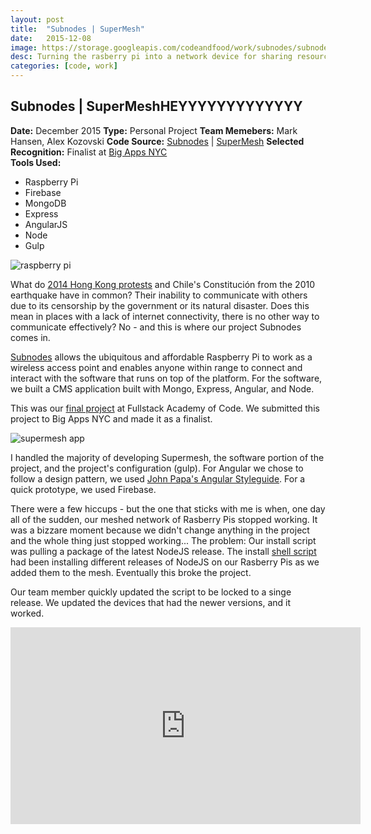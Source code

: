 ```yaml
---
layout: post
title:  "Subnodes | SuperMesh"
date:   2015-12-08
image: https://storage.googleapis.com/codeandfood/work/subnodes/subnodes-thumbnail.jpg
desc: Turning the rasberry pi into a network device for sharing resources and web apps over an off-net, meshed network. Software is built on MEAN stack.
categories: [code, work]
---
```


<div class="project-description">
	<h2>Subnodes | SuperMeshHEYYYYYYYYYYYYY</h2>
	<div class="desc">
		<span><strong>Date:</strong> December 2015</span>
		<span><strong>Type:</strong> Personal Project</span>
		<span><strong>Team Memebers:</strong> Mark Hansen, Alex Kozovski</span>
		<span><strong>Code Source:</strong> <a href="https://github.com/youmustfight/subnodes" target="_blank">Subnodes</a> | <a href="https://github.com/jeesunikim/supermesh" target="_blank">SuperMesh</a></span>
		<span><strong>Selected Recognition:</strong> Finalist at <a href="http://bigapps.nyc/p/congratulations-to-the-bigapps-2015-finalists/" target="_blank">Big Apps NYC</a></span>
	</div>
	<div class="desc">
		<span><strong>Tools Used:</strong></span>
		<ul>
			<li>Raspberry Pi</li>
			<li>Firebase</li>
			<li>MongoDB</li>
			<li>Express</li>
			<li>AngularJS</li>
			<li>Node</li>
			<li>Gulp</li>
		</ul>
	</div>
</div>

<div class="project-image">
	<img src='http://bigapps.nyc/resize/collabfinder.assets/748/projects-photo/533dbad6301a5e701c0fc842df76b338.jpg' alt='raspberry pi' />
</div>

<p>What do <a href="https://en.wikipedia.org/wiki/2014_Hong_Kong_protests" target="_blank">2014 Hong Kong protests</a> and Chile's Constitución from the 2010 earthquake have in common? Their inability to communicate with others due to its censorship by the government or its natural disaster. Does this mean in places with a lack of internet connectivity, there is no other way to communicate effectively? No - and this is where our project Subnodes comes in.</p>

<p><a href="http://subnodes.org/" target="_blank">Subnodes</a> allows the ubiquitous and affordable Raspberry Pi to work as a wireless access point and enables anyone within range to connect and interact with the software that runs on top of the platform. For the software, we built a CMS application built with Mongo, Express, Angular, and Node.</p>

<p>This was our <a href="http://www.fullstackacademy.com/final-projects/subnodes" target="_blank">final project</a> at Fullstack Academy of Code. We submitted this project to Big Apps NYC and made it as a finalist.</p>

<div class="project-image">
	<img src='http://bigapps.nyc/resize/collabfinder.assets/748/projects-photo/1fdb945c8693944086112139518e5cfb.jpg' alt='supermesh app' />
</div>

<p>I handled the majority of developing Supermesh, the software portion of the project, and the project's configuration (gulp). For Angular we chose to follow a design pattern, we used <a href="https://github.com/johnpapa/angular-styleguide" target="_blank">John Papa's Angular Styleguide</a>. For a quick prototype, we used Firebase.</p>

<p>There were a few hiccups - but the one that sticks with me is when, one day all of the sudden, our meshed network of Rasberry Pis stopped working. It was a bizzare moment because we didn't change anything in the project and the whole thing just stopped working... The problem: Our install script was pulling a package of the latest NodeJS release. The install <a href="https://github.com/youmustfight/subnodes/blob/master/install.sh" target="_blank"> shell script</a> had been installing different releases of NodeJS on our Rasberry Pis as we added them to the mesh. Eventually this broke the project.</p>

<p>Our team member quickly updated the script to be locked to a singe release. We updated the devices that had the newer versions, and it worked.</p>

<div class="project-image">
	<iframe width="560" height="315" src="https://www.youtube.com/embed/RU70VB6FDcQ" frameborder="0" allowfullscreen></iframe>
</div>